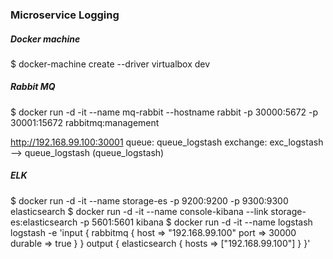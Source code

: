 ### Microservice Logging

##### Docker machine
$ docker-machine create --driver virtualbox dev


##### Rabbit MQ
$ docker run -d -it --name mq-rabbit --hostname rabbit -p 30000:5672 -p 30001:15672 rabbitmq:management

http://192.168.99.100:30001
queue: queue_logstash
exchange: exc_logstash --> queue_logstash (queue_logstash)

##### ELK
$ docker run -d -it --name storage-es -p 9200:9200 -p 9300:9300 elasticsearch
$ docker run -d -it --name console-kibana --link storage-es:elasticsearch -p 5601:5601 kibana
$ docker run -d -it --name logstash logstash -e 'input { rabbitmq { host => "192.168.99.100" port => 30000 durable => true } } output { elasticsearch { hosts => ["192.168.99.100"] } }'